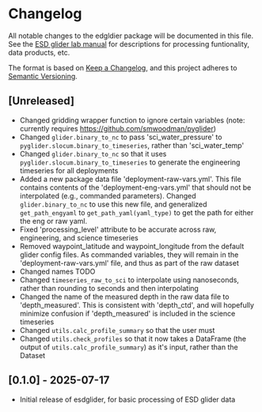 # Changelog

All notable changes to the edgldier package will be documented in this file. See the [ESD glider lab manual](https://swfsc.github.io/glider-lab-manual/content/glider-data.html) for descriptions for processing funtionality, data products, etc.

The format is based on [Keep a Changelog](https://keepachangelog.com/en/1.0.0/),
and this project adheres to [Semantic Versioning](https://semver.org/spec/v2.0.0.html).

## [Unreleased]

- Changed gridding wrapper function to ignore certain variables (note: currently requires https://github.com/smwoodman/pyglider)
- Changed `glider.binary_to_nc` to pass 'sci_water_pressure' to `pyglider.slocum.binary_to_timeseries`, rather than 'sci_water_temp'
- Changed `glider.binary_to_nc` so that it uses `pyglider.slocum.binary_to_timeseries` to generate the engineering timeseries for all deployments
- Added a new package data file 'deployment-raw-vars.yml'. This file contains contents of the 'deployment-eng-vars.yml' that should not be interpolated (e.g., commanded parameters). Changed `glider.binary_to_nc` to use this new file, and generalized `get_path_engyaml` to `get_path_yaml(yaml_type)` to get the path for either the eng or raw yaml.
- Fixed 'processing_level' attribute to be accurate across raw, engineering, and science timeseries
- Removed waypoint_latitude and waypoint_longitude from the default glider config files. As commanded variables, they will remain in the 'deployment-raw-vars.yml' file, and thus as part of the raw dataset
- Changed names TODO
- Changed `timeseries_raw_to_sci` to interpolate using nanoseconds, rather than rounding to seconds and then interpolating
- Changed the name of the measured depth in the raw data file to 'depth_measured'. This is consistent with 'depth_ctd', and will hopefully minimize confusion if 'depth_measured' is included in the science timeseries
- Changed `utils.calc_profile_summary` so that the user must 
- Changed `utils.check_profiles` so that it now takes a DataFrame (the output of `utils.calc_profile_summary`) as it's input, rather than the Dataset


## [0.1.0] - 2025-07-17

- Initial release of esdglider, for basic processing of ESD glider data
